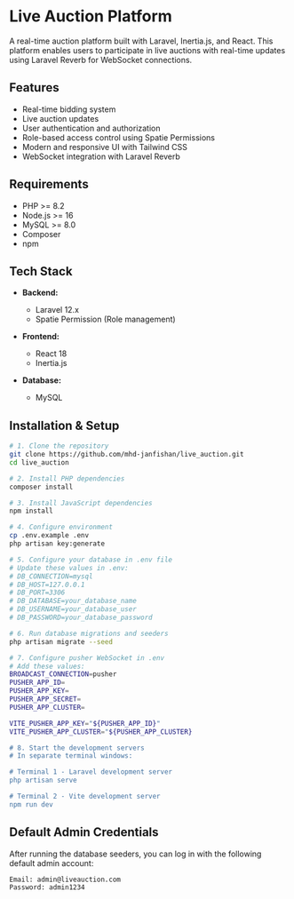 # Live Auction Platform

A real-time auction platform built with Laravel, Inertia.js, and React. This platform enables users to participate in live auctions with real-time updates using Laravel Reverb for WebSocket connections.

##  Features

- Real-time bidding system
- Live auction updates
- User authentication and authorization
- Role-based access control using Spatie Permissions
- Modern and responsive UI with Tailwind CSS
- WebSocket integration with Laravel Reverb

##  Requirements

- PHP >= 8.2
- Node.js >= 16
- MySQL >= 8.0
- Composer
- npm

##  Tech Stack

- **Backend:**
  - Laravel 12.x
  - Spatie Permission (Role management)

- **Frontend:**
  - React 18
  - Inertia.js


- **Database:**
  - MySQL

##  Installation & Setup

```bash
# 1. Clone the repository
git clone https://github.com/mhd-janfishan/live_auction.git
cd live_auction

# 2. Install PHP dependencies
composer install

# 3. Install JavaScript dependencies
npm install

# 4. Configure environment
cp .env.example .env
php artisan key:generate

# 5. Configure your database in .env file
# Update these values in .env:
# DB_CONNECTION=mysql
# DB_HOST=127.0.0.1
# DB_PORT=3306
# DB_DATABASE=your_database_name
# DB_USERNAME=your_database_user
# DB_PASSWORD=your_database_password

# 6. Run database migrations and seeders
php artisan migrate --seed

# 7. Configure pusher WebSocket in .env
# Add these values:
BROADCAST_CONNECTION=pusher
PUSHER_APP_ID=
PUSHER_APP_KEY=
PUSHER_APP_SECRET=
PUSHER_APP_CLUSTER=

VITE_PUSHER_APP_KEY="${PUSHER_APP_ID}"
VITE_PUSHER_APP_CLUSTER="${PUSHER_APP_CLUSTER}

# 8. Start the development servers
# In separate terminal windows:

# Terminal 1 - Laravel development server
php artisan serve

# Terminal 2 - Vite development server
npm run dev

```

## Default Admin Credentials

After running the database seeders, you can log in with the following default admin account:

```
Email: admin@liveauction.com
Password: admin1234

```

